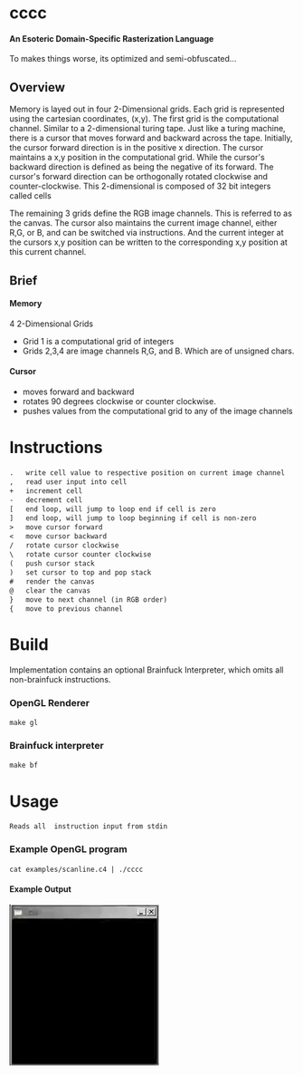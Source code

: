 # cccc  

#### An Esoteric Domain-Specific Rasterization Language 

To makes things worse, its optimized and semi-obfuscated... 


## Overview

Memory is layed out in four 2-Dimensional grids. Each grid is represented using the cartesian coordinates, (x,y).
The first grid is the computational channel. Similar to a 2-dimensional turing tape. Just like a turing machine, there is a cursor that moves forward and backward across the tape. Initially, the cursor forward direction is in the positive x direction. The cursor maintains a x,y position in the computational grid. While the cursor's backward direction is defined as being the negative of its forward. The cursor's forward direction can be orthogonally rotated clockwise and counter-clockwise. This 2-dimensional is composed of 32 bit integers called cells

The remaining 3 grids define the RGB image channels. This is referred to as the canvas. The cursor also maintains the current image channel, either R,G, or B, and can be switched via instructions. And the current integer at the cursors x,y position can be written to the corresponding x,y position at this current channel.

## Brief
#### Memory 
4 2-Dimensional Grids

- Grid 1 is a computational grid of integers
- Grids 2,3,4 are image channels R,G, and B. Which are of unsigned chars. 
	
#### Cursor
 - moves forward and backward
 - rotates 90 degrees clockwise or counter clockwise. 
 - pushes values from the computational grid to any of the image channels  


# Instructions
	.   write cell value to respective position on current image channel         
	,   read user input into cell                       
	+   increment cell                            
	-   decrement cell                           
	[   end loop, will jump to loop end if cell is zero             
	]   end loop, will jump to loop beginning if cell is non-zero             
	>   move cursor forward                            
	<   move cursor backward                        
	/   rotate cursor clockwise                                  
	\   rotate cursor counter clockwise                                 
	(   push cursor stack 
	)   set cursor to top and pop stack         
	#   render the canvas                                    
	@   clear the canvas                                     
	}   move to next channel (in RGB order)                
	{   move to previous channel 

# Build

Implementation contains an optional Brainfuck Interpreter, which omits all non-brainfuck instructions. 

### OpenGL Renderer

	make gl

### Brainfuck interpreter

	make bf 

# Usage
	Reads all  instruction input from stdin

###	Example OpenGL program

	cat examples/scanline.c4 | ./cccc 

####  Example Output

![Alt Text](docs/red_scanline_fade.gif)